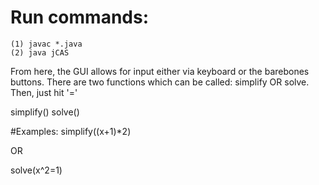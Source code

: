 # Run commands:
```
(1) javac *.java
(2) java jCAS
```

From here, the GUI allows for input either via keyboard or the barebones buttons.
There are two functions which can be called: simplify OR solve. Then, just hit '='

simplify(<expr>)
solve(<equation>)

#Examples:
simplify((x+1)*2)

OR

solve(x^2=1)